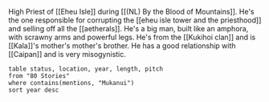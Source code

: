 High Priest of [[Eheu Isle]] during [[(NL) By the Blood of Mountains]]. He's the one responsible for corrupting the [[eheu isle tower and the priesthood]] and selling off all the [[aetherals]]. He's a big man, built like an amphora, with scrawny arms and powerful legs. He's from the [[Kukihoi clan]] and is [[Kala]]'s mother's mother's brother. He has a good relationship with [[Caipan]] and is very misogynistic. 

 ```dataview
table status, location, year, length, pitch
from "80 Stories"
where contains(mentions, "Mukanui")
sort year desc
```